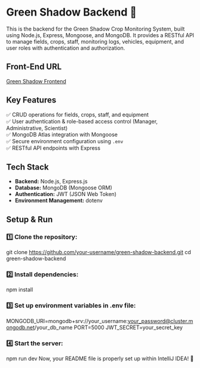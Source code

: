 # Green Shadow Backend 🌿

This is the backend for the Green Shadow Crop Monitoring System, built using Node.js, Express, Mongoose, and MongoDB. It provides a RESTful API to manage fields, crops, staff, monitoring logs, vehicles, equipment, and user roles with authentication and authorization.

## Front-End URL
[Green Shadow Frontend](https://github.com/glen654/Green-Shadow.git)

## Key Features
✅ CRUD operations for fields, crops, staff, and equipment  
✅ User authentication & role-based access control (Manager, Administrative, Scientist)  
✅ MongoDB Atlas integration with Mongoose  
✅ Secure environment configuration using `.env`  
✅ RESTful API endpoints with Express

## Tech Stack
- **Backend:** Node.js, Express.js
- **Database:** MongoDB (Mongoose ORM)
- **Authentication:** JWT (JSON Web Token)
- **Environment Management:** dotenv

## Setup & Run

### 1️⃣ Clone the repository:
git clone https://github.com/your-username/green-shadow-backend.git
cd green-shadow-backend

### 2️⃣ Install dependencies:
npm install

### 3️⃣ Set up environment variables in .env file:
MONGODB_URI=mongodb+srv://your_username:your_password@cluster.mongodb.net/your_db_name
PORT=5000
JWT_SECRET=your_secret_key

### 4️⃣ Start the server:
npm run dev
Now, your README file is properly set up within IntelliJ IDEA! 🚀



